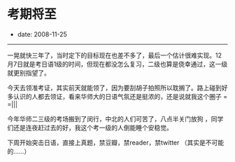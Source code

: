 # 考期将至

- date: 2008-11-25

--------------------------


一晃就快三年了，当时定下的目标现在也差不多了，最后一个估计很难实现。12月7日就是考日语1级的时间，但现在都没怎么复习，二级也算是侥幸通过，这一级就更别指望了。

今天去领准考证，其实前天就能领了，因为要刮胡子拍照所以耽搁了。路上碰到好多认识的人都去领证，看来华师大的日语气氛还是挺浓的，还是说就我这个圈子 = =|||

今年华师二三级的考场搬到了闵行，中北的人们可苦了，八点半关门放狗 ，同学们还是连夜赶过去的好，我这个考一级的人倒能睡个安稳觉。

下周开始突击日语，直接上真题，禁豆瓣，禁reader，禁twitter （其实是不可能的……）

